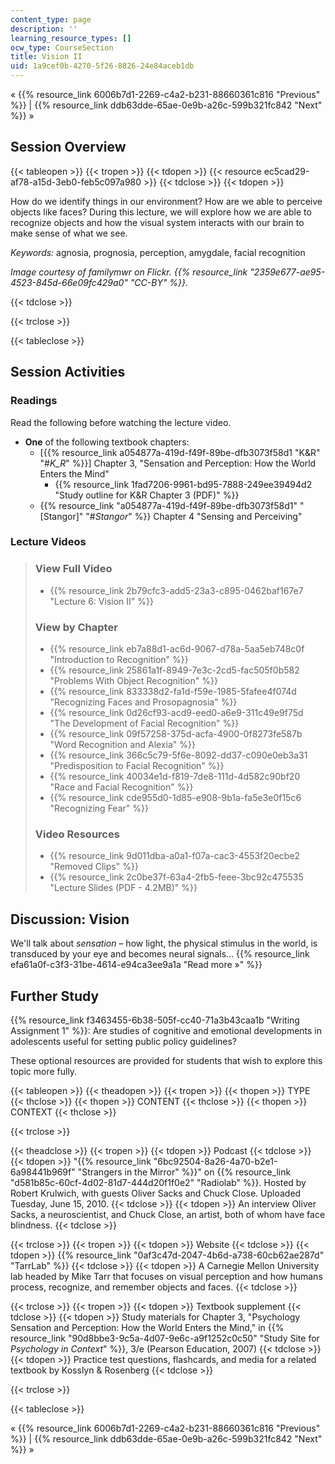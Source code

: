 ```yaml
---
content_type: page
description: ''
learning_resource_types: []
ocw_type: CourseSection
title: Vision II
uid: 1a9cef0b-4270-5f26-8826-24e84aceb1db
---
```


« {{% resource_link 6006b7d1-2269-c4a2-b231-88660361c816 "Previous" %}} | {{% resource_link ddb63dde-65ae-0e9b-a26c-599b321fc842 "Next" %}} »

Session Overview
----------------

{{< tableopen >}}
{{< tropen >}}
{{< tdopen >}}
{{< resource ec5cad29-af78-a15d-3eb0-feb5c097a980 >}}
{{< tdclose >}}
{{< tdopen >}}


How do we identify things in our environment? How are we able to perceive objects like faces? During this lecture, we will explore how we are able to recognize objects and how the visual system interacts with our brain to make sense of what we see.

_Keywords:_ agnosia, prognosia, perception, amygdale, facial recognition

_Image courtesy of familymwr on Flickr. {{% resource_link "2359e677-ae95-4523-845d-66e09fc429a0" "CC-BY" %}}._


{{< tdclose >}}

{{< trclose >}}

{{< tableclose >}}

Session Activities
------------------

### Readings

Read the following before watching the lecture video.

*   **One** of the following textbook chapters:
    *   \[{{% resource_link a054877a-419d-f49f-89be-dfb3073f58d1 "K&R" "#_K_R_" %}}\] Chapter 3, "Sensation and Perception: How the World Enters the Mind"
        *   {{% resource_link 1fad7206-9961-bd95-7888-249ee39494d2 "Study outline for K&R Chapter 3 (PDF)" %}}
    *   {{% resource_link "a054877a-419d-f49f-89be-dfb3073f58d1" "\[Stangor\]" "#_Stangor_" %}} Chapter 4 "Sensing and Perceiving"

### Lecture Videos

> ### View Full Video
> 
> *   {{% resource_link 2b79cfc3-add5-23a3-c895-0462baf167e7 "Lecture 6: Vision II" %}}
> 
> ### View by Chapter
> 
> *   {{% resource_link eb7a88d1-ac6d-9067-d78a-5aa5eb748c0f "Introduction to Recognition" %}}
> *   {{% resource_link 25861a1f-8949-7e3c-2cd5-fac505f0b582 "Problems With Object Recognition" %}}
> *   {{% resource_link 833338d2-fa1d-f59e-1985-5fafee4f074d "Recognizing Faces and Prosopagnosia" %}}
> *   {{% resource_link 0d26cf93-acd9-eed0-a6e9-311c49e9f75d "The Development of Facial Recognition" %}}
> *   {{% resource_link 09f57258-375d-acfa-4900-0f8273fe587b "Word Recognition and Alexia" %}}
> *   {{% resource_link 366c5c79-5f6e-8092-dd37-c090e0eb3a31 "Predisposition to Facial Recognition" %}}
> *   {{% resource_link 40034e1d-f819-7de8-111d-4d582c90bf20 "Race and Facial Recognition" %}}
> *   {{% resource_link cde955d0-1d85-e908-9b1a-fa5e3e0f15c6 "Recognizing Fear" %}}
> 
> ### Video Resources
> 
> *   {{% resource_link 9d011dba-a0a1-f07a-cac3-4553f20ecbe2 "Removed Clips" %}}
> *   {{% resource_link 2c0be37f-63a4-2fb5-feee-3bc92c475535 "Lecture Slides (PDF - 4.2MB)" %}}

Discussion: Vision
------------------

We'll talk about _sensation_ – how light, the physical stimulus in the world, is transduced by your eye and becomes neural signals… {{% resource_link efa61a0f-c3f3-31be-4614-e94ca3ee9a1a "Read more »" %}}

Further Study
-------------

{{% resource_link f3463455-6b38-505f-cc40-71a3b43caa1b "Writing Assignment 1" %}}: Are studies of cognitive and emotional developments in adolescents useful for setting public policy guidelines?

These optional resources are provided for students that wish to explore this topic more fully.

{{< tableopen >}}
{{< theadopen >}}
{{< tropen >}}
{{< thopen >}}
TYPE
{{< thclose >}}
{{< thopen >}}
CONTENT
{{< thclose >}}
{{< thopen >}}
CONTEXT
{{< thclose >}}

{{< trclose >}}

{{< theadclose >}}
{{< tropen >}}
{{< tdopen >}}
Podcast
{{< tdclose >}}
{{< tdopen >}}
"{{% resource_link "6bc92504-8a26-4a70-b2e1-6a98441b969f" "Strangers in the Mirror" %}}" on {{% resource_link "d581b85c-60cf-4d02-81d7-444d20f1f0e2" "Radiolab" %}}. Hosted by Robert Krulwich, with guests Oliver Sacks and Chuck Close. Uploaded Tuesday, June 15, 2010.
{{< tdclose >}}
{{< tdopen >}}
An interview Oliver Sacks, a neuroscientist, and Chuck Close, an artist, both of whom have face blindness.
{{< tdclose >}}

{{< trclose >}}
{{< tropen >}}
{{< tdopen >}}
Website
{{< tdclose >}}
{{< tdopen >}}
{{% resource_link "0af3c47d-2047-4b6d-a738-60cb62ae287d" "TarrLab" %}}
{{< tdclose >}}
{{< tdopen >}}
A Carnegie Mellon University lab headed by Mike Tarr that focuses on visual perception and how humans process, recognize, and remember objects and faces.
{{< tdclose >}}

{{< trclose >}}
{{< tropen >}}
{{< tdopen >}}
Textbook supplement
{{< tdclose >}}
{{< tdopen >}}
Study materials for Chapter 3, "Psychology Sensation and Perception: How the World Enters the Mind," in {{% resource_link "90d8bbe3-9c5a-4d07-9e6c-a9f1252c0c50" "Study Site for _Psychology in Context_" %}}, 3/e (Pearson Education, 2007)
{{< tdclose >}}
{{< tdopen >}}
Practice test questions, flashcards, and media for a related textbook by Kosslyn & Rosenberg
{{< tdclose >}}

{{< trclose >}}

{{< tableclose >}}

« {{% resource_link 6006b7d1-2269-c4a2-b231-88660361c816 "Previous" %}} | {{% resource_link ddb63dde-65ae-0e9b-a26c-599b321fc842 "Next" %}} »